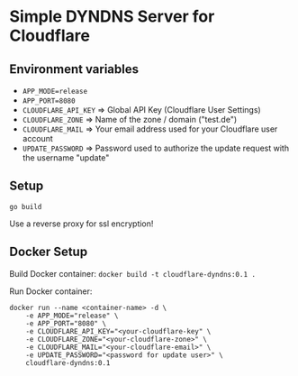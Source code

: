 # Simple DYNDNS Server for Cloudflare

## Environment variables

- `APP_MODE=release`
- `APP_PORT=8080`
- `CLOUDFLARE_API_KEY` => Global API Key (Cloudflare User Settings)
- `CLOUDFLARE_ZONE` => Name of the zone / domain ("test.de")
- `CLOUDFLARE_MAIL` => Your email address used for your Cloudflare user account
- `UPDATE_PASSWORD` => Password used to authorize the update request with the username "update"


## Setup

`go build`

Use a reverse proxy for ssl encryption!

## Docker Setup

Build Docker container:
`docker build -t cloudflare-dyndns:0.1 .`

Run Docker container:
```
docker run --name <container-name> -d \
    -e APP_MODE="release" \
    -e APP_PORT="8080" \
    -e CLOUDFLARE_API_KEY="<your-cloudflare-key" \
    -e CLOUDFLARE_ZONE="<your-cloudflare-zone>" \
    -e CLOUDFLARE_MAIL="<your-cloudflare-email>" \
    -e UPDATE_PASSWORD="<password for update user>" \
    cloudflare-dyndns:0.1
```